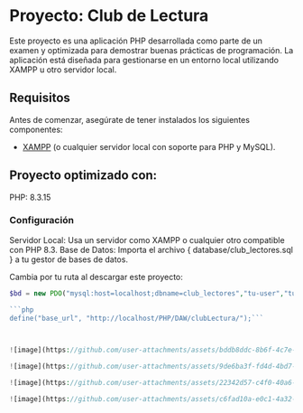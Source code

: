 # Proyecto: Club de Lectura

Este proyecto es una aplicación PHP desarrollada como parte de un examen y optimizada para demostrar buenas prácticas de programación. La aplicación está diseñada para gestionarse en un entorno local utilizando XAMPP u otro servidor local.

## Requisitos

Antes de comenzar, asegúrate de tener instalados los siguientes componentes:
- [XAMPP](https://www.apachefriends.org/index.html) (o cualquier servidor local con soporte para PHP y MySQL).

## Proyecto optimizado con:
PHP: 8.3.15

### Configuración
Servidor Local: Usa un servidor como XAMPP o cualquier otro compatible con PHP 8.3.
Base de Datos: Importa el archivo { database/club_lectores.sql } a tu gestor de bases de datos.

Cambia por tu ruta al descargar este proyecto:


```php
$bd = new PDO("mysql:host=localhost;dbname=club_lectores","tu-user","tu-password",$opciones);

```php
define("base_url", "http://localhost/PHP/DAW/clubLectura/");```



![image](https://github.com/user-attachments/assets/bddb8ddc-8b6f-4c7e-83d1-574a5e3ce5d1)

![image](https://github.com/user-attachments/assets/9de6ba3f-fd4d-4bd7-b997-ace6759f2060)

![image](https://github.com/user-attachments/assets/22342d57-c4f0-40a6-bb0b-566577f486f1)

![image](https://github.com/user-attachments/assets/c6fad10a-e0c1-4a32-afb9-36b783481668)


